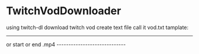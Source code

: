 # TwitchVodDownloader
using twitch-dl download twitch vod
create text file call it vod.txt
tamplate:

-----------------------------
<twtich vod id>
<path to save vod>
<xx:xx:xx> or <xx:xx> start 
<xx:xx:xx> or <xx:xx> end
<Name of video output>.mp4
-----------------------------
